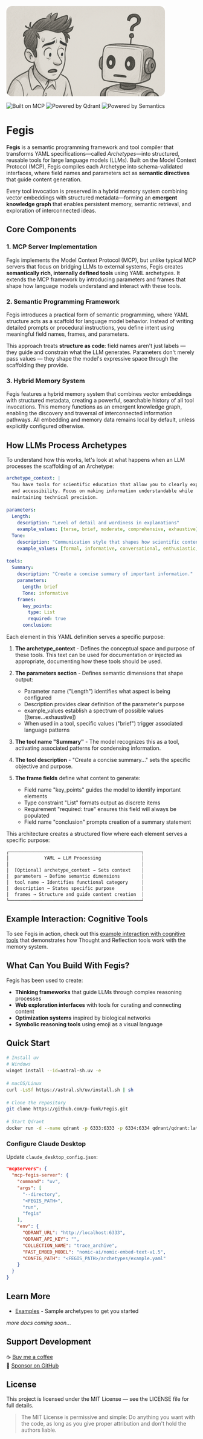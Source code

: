 ![Fegis Banner](docs/assets/huh-banner.png)

![Built on MCP](https://img.shields.io/badge/Built%20on-MCP-white?style=flat-square&color=000000) ![Powered by Qdrant](https://img.shields.io/badge/Stored%20in-Qdrant-FF4F70?style=flat-square&logoColor=white) ![Powered by Semantics](https://img.shields.io/badge/Powered%20by-Semantics-3B82F6?style=flat-square)
# Fegis

**Fegis** is a semantic programming framework and tool compiler that transforms YAML specifications—called _Archetypes_—into structured, reusable tools for large language models (LLMs). Built on the Model Context Protocol (MCP), Fegis compiles each Archetype into schema-validated interfaces, where field names and parameters act as **semantic directives** that guide content generation.

Every tool invocation is preserved in a hybrid memory system combining vector embeddings with structured metadata—forming an **emergent knowledge graph** that enables persistent memory, semantic retrieval, and exploration of interconnected ideas.

## Core Components

### 1. MCP Server Implementation

Fegis implements the Model Context Protocol (MCP), but unlike typical MCP servers that focus on bridging LLMs to external systems, Fegis creates **semantically rich, internally defined tools** using YAML archetypes. It extends the MCP framework by introducing parameters and frames that shape how language models understand and interact with these tools.

### 2. Semantic Programming Framework

Fegis introduces a practical form of semantic programming, where YAML structure acts as a scaffold for language model behavior. Instead of writing detailed prompts or procedural instructions, you define intent using meaningful field names, frames, and parameters.

This approach treats **structure as code**: field names aren't just labels — they guide and constrain what the LLM generates. Parameters don't merely pass values — they shape the model's expressive space through the scaffolding they provide.

### 3. Hybrid Memory System

Fegis features a hybrid memory system that combines vector embeddings with structured metadata, creating a powerful, searchable history of all tool invocations. This memory functions as an emergent knowledge graph, enabling the discovery and traversal of interconnected information pathways. All embedding and memory data remains local by default, unless explicitly configured otherwise.

## How LLMs Process Archetypes

To understand how this works, let's look at what happens when an LLM processes the scaffolding of an Archetype:

```yaml
archetype_context: |
  You have tools for scientific education that allow you to clearly explain complex concepts with accuracy 
  and accessibility. Focus on making information understandable while 
  maintaining technical precision.

parameters:
  Length:
    description: "Level of detail and wordiness in explanations"
    example_values: [terse, brief, moderate, comprehensive, exhaustive]
  Tone:
    description: "Communication style that shapes how scientific content is presented"
    example_values: [formal, informative, conversational, enthusiastic, socratic]

tools:
  Summary:
    description: "Create a concise summary of important information."
    parameters:
      Length: brief
      Tone: informative
    frames:
      key_points:
        type: List
        required: true
      conclusion:
```

Each element in this YAML definition serves a specific purpose:

1. **The archetype_context** - Defines the conceptual space and purpose of these tools. This text can be used for documentation or injected as appropriate, documenting how these tools should be used.
    
2. **The parameters section** - Defines semantic dimensions that shape output:
    
    - Parameter name ("Length") identifies what aspect is being configured
    - Description provides clear definition of the parameter's purpose
    - example_values establish a spectrum of possible values ([terse...exhaustive])
    - When used in a tool, specific values ("brief") trigger associated language patterns
3. **The tool name "Summary"** - The model recognizes this as a tool, activating associated patterns for condensing information.
    
4. **The tool description** - "Create a concise summary..." sets the specific objective and purpose.
    
5. **The frame fields** define what content to generate:
    
    - Field name "key_points" guides the model to identify important elements
    - Type constraint "List" formats output as discrete items
    - Requirement "required: true" ensures this field will always be populated
    - Field name "conclusion" prompts creation of a summary statement

This architecture creates a structured flow where each element serves a specific purpose:

```
┌─────────────────────────────────────────────────┐
│             YAML ↔ LLM Processing               │
│                                                 │
│  [Optional] archetype_context → Sets context    │
│  parameters → Define semantic dimensions        │
│  tool name → Identifies functional category     │
│  description → States specific purpose          │
│  frames → Structure and guide content creation  │
└─────────────────────────────────────────────────┘
```
## Example Interaction: Cognitive Tools

To see Fegis in action, check out this [example interaction with cognitive tools](./docs/example-archetype-interaction.md) that demonstrates how Thought and Reflection tools work with the memory system.
## What Can You Build With Fegis?

Fegis has been used to create:

- **Thinking frameworks** that guide LLMs through complex reasoning processes
- **Web exploration interfaces** with tools for curating and connecting content
- **Optimization systems** inspired by biological networks
- **Symbolic reasoning tools** using emoji as a visual language

## Quick Start

```bash
# Install uv
# Windows
winget install --id=astral-sh.uv -e

# macOS/Linux
curl -LsSf https://astral.sh/uv/install.sh | sh

# Clone the repository
git clone https://github.com/p-funk/Fegis.git

# Start Qdrant
docker run -d --name qdrant -p 6333:6333 -p 6334:6334 qdrant/qdrant:latest
```

### Configure Claude Desktop

Update `claude_desktop_config.json`:

```json
"mcpServers": {
  "mcp-fegis-server": {
    "command": "uv",
    "args": [
      "--directory",
      "<FEGIS_PATH>",
      "run",
      "fegis"
    ],
    "env": {
      "QDRANT_URL": "http://localhost:6333",
      "QDRANT_API_KEY": "",
      "COLLECTION_NAME": "trace_archive",
      "FAST_EMBED_MODEL": "nomic-ai/nomic-embed-text-v1.5",
      "CONFIG_PATH": "<FEGIS_PATH>/archetypes/example.yaml"
    }
  }
}
```

## Learn More

- [Examples](./archetypes/) - Sample archetypes to get you started

_more docs coming soon..._


## Support Development

☕ [Buy me a coffee](https://ko-fi.com/perrygolden)  
💖 [Sponsor on GitHub](https://github.com/sponsors/p-funk)

## License

This project is licensed under the MIT License — see the LICENSE file for full details.

> The MIT License is permissive and simple: Do anything you want with the code, as long as you give proper attribution and don't hold the authors liable.

